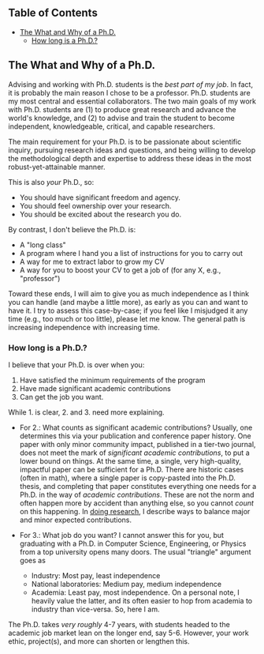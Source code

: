 <!-- START doctoc generated TOC please keep comment here to allow auto update -->
<!-- DON'T EDIT THIS SECTION, INSTEAD RE-RUN doctoc TO UPDATE -->
## Table of Contents

- [The What and Why of a Ph.D.](#the-what-and-why-of-a-phd)
  - [How long is a Ph.D.?](#how-long-is-a-phd)

<!-- END doctoc generated TOC please keep comment here to allow auto update -->

## The What and Why of a Ph.D.

Advising and working with Ph.D. students is the *best part of my job*.
In fact, it is probably the main reason I chose to be a professor.
Ph.D. students are my most central and essential collaborators.
The two main goals of my work with Ph.D. students are (1) to produce great research and advance the world's knowledge, and (2) to advise and train the student to become independent, knowledgeable, critical, and capable researchers.

The main requirement for your Ph.D. is to be passionate about scientific inquiry, pursuing research ideas and questions, and being willing to develop the methodological depth and expertise to address these ideas in the most robust-yet-attainable manner.

This is also *your* Ph.D., so:

- You should have significant freedom and agency.
- You should feel ownership over your research.
- You should be excited about the research you do.

By contrast, I don't believe the Ph.D. is:

- A "long class"
- A program where I hand you a list of instructions for you to carry out
- A way for me to extract labor to grow my CV
- A way for you to boost your CV to get a job of <type X>  (for any X, e.g., "professor")

Toward these ends, I will aim to give you as much independence as I think you can handle (and maybe a little more), as early as you can and want to have it.
I try to assess this case-by-case; if you feel like I misjudged it any time (e.g., too much or too little), please let me know.
The general path is increasing independence with increasing time.

### How long is a Ph.D.?

I believe that your Ph.D. is over when you:

1. Have satisfied the minimum requirements of the program
2. Have made significant academic contributions
3. Can get the job you want.

While 1. is clear, 2. and 3. need more explaining.

* For 2.: What counts as significant academic contributions?
Usually, one determines this via your publication and conference paper history.
One paper with only minor community impact, published in a tier-two journal, does not meet the mark of _significant academic contributions_, to put a lower bound on things.
At the same time, a single, very high-quality, impactful paper can be sufficient for a Ph.D.
There are historic cases (often in math), where a single paper is copy-pasted into the Ph.D. thesis, and completing that paper constitutes everything one needs for a Ph.D. in the way of _academic contributions_.
These are not the norm and often happen more by accident than anything else, so you cannot _count_ on this happening.
In [doing research](doing-research.md), I describe ways to balance major and minor expected contributions.

* For 3.: What job do you want?
I cannot answer this for you, but graduating with a Ph.D. in Computer Science, Engineering, or Physics from a top university opens many doors.
The usual "triangle" argument goes as
  * Industry: Most pay, least independence
  * National laboratories: Medium pay, medium independence
  * Academia: Least pay, most independence. On a personal note, I heavily value the latter, and its often easier to hop from academia to industry than vice-versa. So, here I am.

The Ph.D. takes _very roughly_ 4-7 years, with students headed to the academic job market lean on the longer end, say 5-6. 
However, your work ethic, project(s), and more can shorten or lengthen this.


